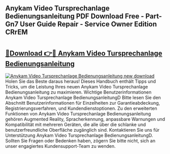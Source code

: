 ## Anykam Video Tursprechanlage Bedienungsanleitung PDF Download Free - Part-Gn7 User Guide Repair - Service Owner Edition CRrEM

# <h2><a href="http://df3hsv.blite.top/?on=Anykam+Video+Tursprechanlage+Bedienungsanleitung">🔗Download 👉🔴 Anykam Video Tursprechanlage Bedienungsanleitung</a></h2>

[![Anykam Video Tursprechanlage Bedienungsanleitung new download](https://i.imgur.com/lujVjoI.png)](http://df3hsv.blite.top/?on=Anykam+Video+Tursprechanlage+Bedienungsanleitung)
Holen Sie das Beste daraus heraus! Dieses Handbuch enthält Tipps und Tricks, um die Leistung Ihres neuen Anykam Video Tursprechanlage Bedienungsanleitung zu maximieren. Wichtige Benutzerinformationen Anykam Video Tursprechanlage BedienungsanleitungD Bitte lesen Sie den Abschnitt Benutzerinformationen für Einzelheiten zur Garantieabdeckung, Registrierungsverfahren, und Kundendienstoptionen. Zu den erweiterten Funktionen von Anykam Video Tursprechanlage Bedienungsanleitung gehören Augmented Reality, Spracherkennung, anpassbare Warnungen und Kompatibilität mit mehreren Geräten, die alle über die schlanke und benutzerfreundliche Oberfläche zugänglich sind. Kontaktieren Sie uns für Unterstützung Anykam Video Tursprechanlage BedienungsanleitungD. Sollten Sie Fragen oder Bedenken haben, zögern Sie bitte nicht, sich an unser engagiertes Kundensupport-Team zu wenden.
